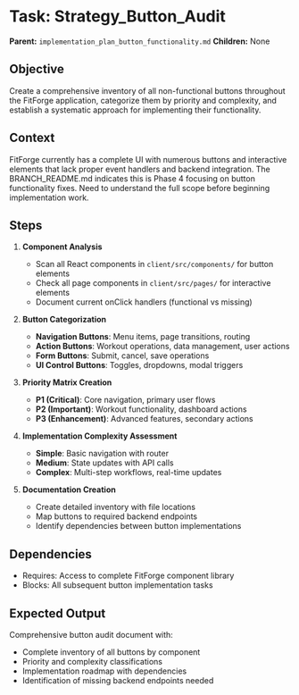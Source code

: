 # Task: Strategy_Button_Audit
**Parent:** `implementation_plan_button_functionality.md`
**Children:** None

## Objective
Create a comprehensive inventory of all non-functional buttons throughout the FitForge application, categorize them by priority and complexity, and establish a systematic approach for implementing their functionality.

## Context
FitForge currently has a complete UI with numerous buttons and interactive elements that lack proper event handlers and backend integration. The BRANCH_README.md indicates this is Phase 4 focusing on button functionality fixes. Need to understand the full scope before beginning implementation work.

## Steps
1. **Component Analysis**
   - Scan all React components in `client/src/components/` for button elements
   - Check all page components in `client/src/pages/` for interactive elements
   - Document current onClick handlers (functional vs missing)

2. **Button Categorization**
   - **Navigation Buttons**: Menu items, page transitions, routing
   - **Action Buttons**: Workout operations, data management, user actions  
   - **Form Buttons**: Submit, cancel, save operations
   - **UI Control Buttons**: Toggles, dropdowns, modal triggers

3. **Priority Matrix Creation**
   - **P1 (Critical)**: Core navigation, primary user flows
   - **P2 (Important)**: Workout functionality, dashboard actions
   - **P3 (Enhancement)**: Advanced features, secondary actions

4. **Implementation Complexity Assessment**
   - **Simple**: Basic navigation with router
   - **Medium**: State updates with API calls
   - **Complex**: Multi-step workflows, real-time updates

5. **Documentation Creation**
   - Create detailed inventory with file locations
   - Map buttons to required backend endpoints
   - Identify dependencies between button implementations

## Dependencies
- Requires: Access to complete FitForge component library
- Blocks: All subsequent button implementation tasks

## Expected Output
Comprehensive button audit document with:
- Complete inventory of all buttons by component
- Priority and complexity classifications
- Implementation roadmap with dependencies
- Identification of missing backend endpoints needed